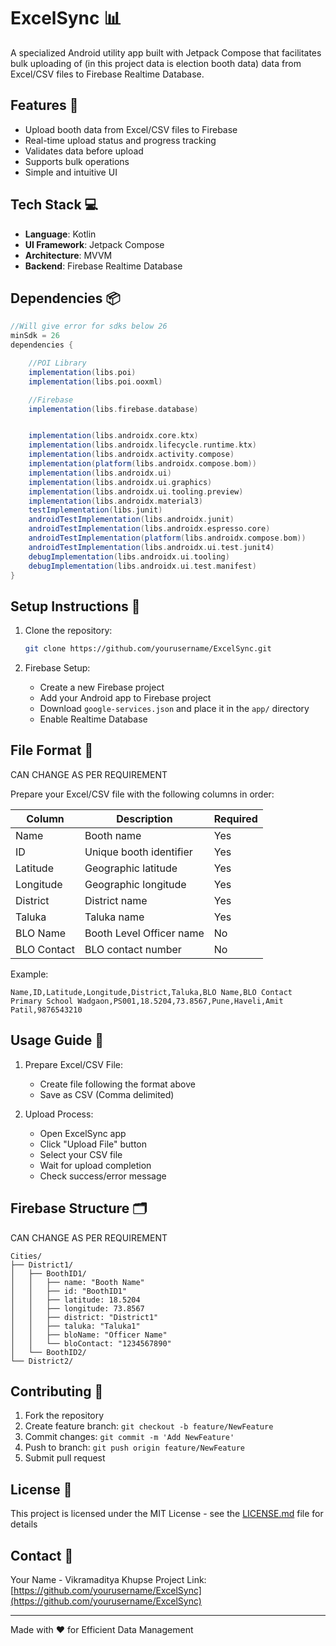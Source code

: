 # ExcelSync 📊

A specialized Android utility app built with Jetpack Compose that facilitates bulk uploading of (in this project data is election booth data) data from Excel/CSV files to Firebase Realtime Database.

## Features 🌟

- Upload booth data from Excel/CSV files to Firebase
- Real-time upload status and progress tracking
- Validates data before upload
- Supports bulk operations
- Simple and intuitive UI

## Tech Stack 💻

- **Language**: Kotlin
- **UI Framework**: Jetpack Compose
- **Architecture**: MVVM
- **Backend**: Firebase Realtime Database

## Dependencies 📦

```gradle
//Will give error for sdks below 26
minSdk = 26
dependencies {

    //POI Library
    implementation(libs.poi)
    implementation(libs.poi.ooxml)

    //Firebase
    implementation(libs.firebase.database)


    implementation(libs.androidx.core.ktx)
    implementation(libs.androidx.lifecycle.runtime.ktx)
    implementation(libs.androidx.activity.compose)
    implementation(platform(libs.androidx.compose.bom))
    implementation(libs.androidx.ui)
    implementation(libs.androidx.ui.graphics)
    implementation(libs.androidx.ui.tooling.preview)
    implementation(libs.androidx.material3)
    testImplementation(libs.junit)
    androidTestImplementation(libs.androidx.junit)
    androidTestImplementation(libs.androidx.espresso.core)
    androidTestImplementation(platform(libs.androidx.compose.bom))
    androidTestImplementation(libs.androidx.ui.test.junit4)
    debugImplementation(libs.androidx.ui.tooling)
    debugImplementation(libs.androidx.ui.test.manifest)
}
```

## Setup Instructions 🚀

1. Clone the repository:
   ```bash
   git clone https://github.com/yourusername/ExcelSync.git
   ```

2. Firebase Setup:
   - Create a new Firebase project
   - Add your Android app to Firebase project
   - Download `google-services.json` and place it in the `app/` directory
   - Enable Realtime Database


## File Format 📝

CAN CHANGE AS PER REQUIREMENT

Prepare your Excel/CSV file with the following columns in order:

| Column | Description | Required |
|--------|-------------|-----------|
| Name | Booth name | Yes |
| ID | Unique booth identifier | Yes |
| Latitude | Geographic latitude | Yes |
| Longitude | Geographic longitude | Yes |
| District | District name | Yes |
| Taluka | Taluka name | Yes |
| BLO Name | Booth Level Officer name | No |
| BLO Contact | BLO contact number | No |

Example:
```csv
Name,ID,Latitude,Longitude,District,Taluka,BLO Name,BLO Contact
Primary School Wadgaon,PS001,18.5204,73.8567,Pune,Haveli,Amit Patil,9876543210
```

## Usage Guide 📱

1. Prepare Excel/CSV File:
   - Create file following the format above
   - Save as CSV (Comma delimited)

2. Upload Process:
   - Open ExcelSync app
   - Click "Upload File" button
   - Select your CSV file
   - Wait for upload completion
   - Check success/error message

## Firebase Structure 🗂️

CAN CHANGE AS PER REQUIREMENT

```
Cities/
├── District1/
│   ├── BoothID1/
│   │   ├── name: "Booth Name"
│   │   ├── id: "BoothID1"
│   │   ├── latitude: 18.5204
│   │   ├── longitude: 73.8567
│   │   ├── district: "District1"
│   │   ├── taluka: "Taluka1"
│   │   ├── bloName: "Officer Name"
│   │   └── bloContact: "1234567890"
│   └── BoothID2/
└── District2/
```

## Contributing 🤝

1. Fork the repository
2. Create feature branch: `git checkout -b feature/NewFeature`
3. Commit changes: `git commit -m 'Add NewFeature'`
4. Push to branch: `git push origin feature/NewFeature`
5. Submit pull request



## License 📄

This project is licensed under the MIT License - see the [LICENSE.md](LICENSE.md) file for details

## Contact 📧

Your Name - Vikramaditya Khupse
Project Link: [https://github.com/yourusername/ExcelSync](https://github.com/yourusername/ExcelSync)

---
Made with ❤️ for Efficient Data Management
